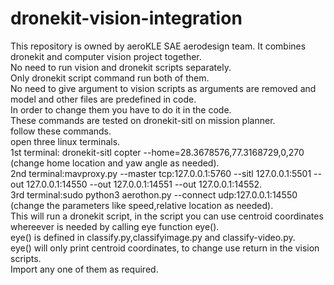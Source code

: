# dronekit-vision-integration
This repository is owned by aeroKLE SAE aerodesign team. It combines dronekit and computer vision project together.<br/>
No need to run vision and dronekit scripts separately.<br/>
Only dronekit script command run both of them.<br/>
No need to give argument to vision scripts as arguments are removed and model and other files are predefined in code.<br/>
In order to change them you have to do it in the code.<br/>
These commands are tested on dronekit-sitl on mission planner.<br/>
follow these commands.<br/>
open three linux terminals.<br/>
1st terminal: dronekit-sitl copter --home=28.3678576,77.3168729,0,270   (change home location and yaw angle as needed).<br/>
2nd terminal:mavproxy.py --master tcp:127.0.0.1:5760 --sitl 127.0.0.1:5501 --out 127.0.0.1:14550 --out 127.0.0.1:14551 --out 127.0.0.1:14552.<br/>
3rd terminal:sudo python3 aerothon.py --connect udp:127.0.0.1:14550      (change the parameters like speed,relative location as needed).<br/>
This will run a dronekit script, in the script you can use centroid coordinates whereever is needed by calling eye function eye().<br/>
eye() is defined in classify.py,classifyimage.py and classify-video.py.<br/>
eye() will only print centroid coordinates, to change use return in the vision scripts.<br/>
Import any one of them as required.<br/>
